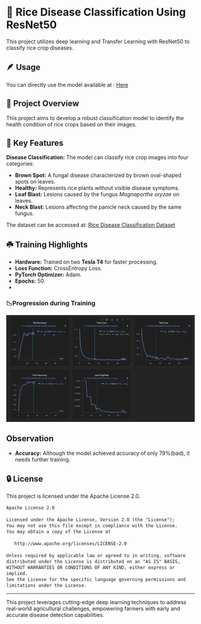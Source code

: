 # 🌾 Rice Disease Classification Using ResNet50
This project utilizes deep learning and Transfer Learning with ResNet50 to classify rice crop diseases.

## 🪶 Usage 
You can directly use the model available at : <a href="https://huggingface.co/spaces/Subh775/RiceSage">Here</a>

## 🌿 Project Overview
This project aims to develop a robust classification model to identify the health condition of rice crops based on their images.

## 🦅 Key Features
**Disease Classification:** The model can classify rice crop images into four categories:
- **Brown Spot:** A fungal disease characterized by brown oval-shaped spots on leaves.
- **Healthy:** Represents rice plants without visible disease symptoms.
- **Leaf Blast:** Lesions caused by the fungus *Magnaporthe oryzae* on leaves.
- **Neck Blast:** Lesions affecting the panicle neck caused by the same fungus.

The dataset can be accessed at: [Rice Disease Classification Dataset](https://huggingface.co/datasets/Subh775/Rice-Disease-Classification)

## ☘️ Training Highlights
- **Hardware:** Trained on two **Tesla T4** for faster processing.
- **Loss Function:** CrossEntropy Loss.
- **PyTorch Optimizer:** Adam.
- **Epochs:** 50.
- 
### **📉Progression during Training**
![Label Distribution Plot](Training/progression_graphs.png)

## Observation
- **Accuracy:** Although the model achieved accuracy of only 79%(bad), it needs further training. 


## 🔒 License
This project is licensed under the Apache License 2.0.

```
Apache License 2.0

Licensed under the Apache License, Version 2.0 (the "License");
You may not use this file except in compliance with the License.
You may obtain a copy of the License at

   http://www.apache.org/licenses/LICENSE-2.0

Unless required by applicable law or agreed to in writing, software
distributed under the License is distributed on an "AS IS" BASIS,
WITHOUT WARRANTIES OR CONDITIONS OF ANY KIND, either express or implied.
See the License for the specific language governing permissions and
limitations under the License.
```

---

This project leverages cutting-edge deep learning techniques to address real-world agricultural challenges, empowering farmers with early and accurate disease detection capabilities.

